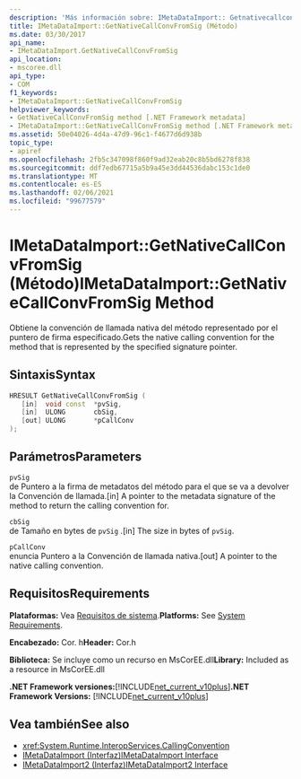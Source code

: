 ```yaml
---
description: 'Más información sobre: IMetaDataImport:: Getnativecallconvfromsig ((método)'
title: IMetaDataImport::GetNativeCallConvFromSig (Método)
ms.date: 03/30/2017
api_name:
- IMetaDataImport.GetNativeCallConvFromSig
api_location:
- mscoree.dll
api_type:
- COM
f1_keywords:
- IMetaDataImport::GetNativeCallConvFromSig
helpviewer_keywords:
- GetNativeCallConvFromSig method [.NET Framework metadata]
- IMetaDataImport::GetNativeCallConvFromSig method [.NET Framework metadata]
ms.assetid: 50e04026-4d4a-47d9-96c1-f4677d6d938b
topic_type:
- apiref
ms.openlocfilehash: 2fb5c347098f860f9ad32eab20c8b5bd6278f838
ms.sourcegitcommit: ddf7edb67715a5b9a45e3dd44536dabc153c1de0
ms.translationtype: MT
ms.contentlocale: es-ES
ms.lasthandoff: 02/06/2021
ms.locfileid: "99677579"
---
```

# <a name="imetadataimportgetnativecallconvfromsig-method"></a><span data-ttu-id="b18a3-103">IMetaDataImport::GetNativeCallConvFromSig (Método)</span><span class="sxs-lookup"><span data-stu-id="b18a3-103">IMetaDataImport::GetNativeCallConvFromSig Method</span></span>

<span data-ttu-id="b18a3-104">Obtiene la convención de llamada nativa del método representado por el puntero de firma especificado.</span><span class="sxs-lookup"><span data-stu-id="b18a3-104">Gets the native calling convention for the method that is represented by the specified signature pointer.</span></span>  
  
## <a name="syntax"></a><span data-ttu-id="b18a3-105">Sintaxis</span><span class="sxs-lookup"><span data-stu-id="b18a3-105">Syntax</span></span>  
  
```cpp  
HRESULT GetNativeCallConvFromSig (  
   [in]  void const  *pvSig,  
   [in]  ULONG       cbSig,  
   [out] ULONG       *pCallConv  
);  
```  
  
## <a name="parameters"></a><span data-ttu-id="b18a3-106">Parámetros</span><span class="sxs-lookup"><span data-stu-id="b18a3-106">Parameters</span></span>  

 `pvSig`  
 <span data-ttu-id="b18a3-107">de Puntero a la firma de metadatos del método para el que se va a devolver la Convención de llamada.</span><span class="sxs-lookup"><span data-stu-id="b18a3-107">[in] A pointer to the metadata signature of the method to return the calling convention for.</span></span>  
  
 `cbSig`  
 <span data-ttu-id="b18a3-108">de Tamaño en bytes de `pvSig` .</span><span class="sxs-lookup"><span data-stu-id="b18a3-108">[in] The size in bytes of `pvSig`.</span></span>  
  
 `pCallConv`  
 <span data-ttu-id="b18a3-109">enuncia Puntero a la Convención de llamada nativa.</span><span class="sxs-lookup"><span data-stu-id="b18a3-109">[out] A pointer to the native calling convention.</span></span>  
  
## <a name="requirements"></a><span data-ttu-id="b18a3-110">Requisitos</span><span class="sxs-lookup"><span data-stu-id="b18a3-110">Requirements</span></span>  

 <span data-ttu-id="b18a3-111">**Plataformas:** Vea [Requisitos de sistema](../../get-started/system-requirements.md).</span><span class="sxs-lookup"><span data-stu-id="b18a3-111">**Platforms:** See [System Requirements](../../get-started/system-requirements.md).</span></span>  
  
 <span data-ttu-id="b18a3-112">**Encabezado:** Cor. h</span><span class="sxs-lookup"><span data-stu-id="b18a3-112">**Header:** Cor.h</span></span>  
  
 <span data-ttu-id="b18a3-113">**Biblioteca:** Se incluye como un recurso en MsCorEE.dll</span><span class="sxs-lookup"><span data-stu-id="b18a3-113">**Library:** Included as a resource in MsCorEE.dll</span></span>  
  
 <span data-ttu-id="b18a3-114">**.NET Framework versiones:**[!INCLUDE[net_current_v10plus](../../../../includes/net-current-v10plus-md.md)]</span><span class="sxs-lookup"><span data-stu-id="b18a3-114">**.NET Framework Versions:** [!INCLUDE[net_current_v10plus](../../../../includes/net-current-v10plus-md.md)]</span></span>  
  
## <a name="see-also"></a><span data-ttu-id="b18a3-115">Vea también</span><span class="sxs-lookup"><span data-stu-id="b18a3-115">See also</span></span>

- <xref:System.Runtime.InteropServices.CallingConvention>
- [<span data-ttu-id="b18a3-116">IMetaDataImport (Interfaz)</span><span class="sxs-lookup"><span data-stu-id="b18a3-116">IMetaDataImport Interface</span></span>](imetadataimport-interface.md)
- [<span data-ttu-id="b18a3-117">IMetaDataImport2 (Interfaz)</span><span class="sxs-lookup"><span data-stu-id="b18a3-117">IMetaDataImport2 Interface</span></span>](imetadataimport2-interface.md)
